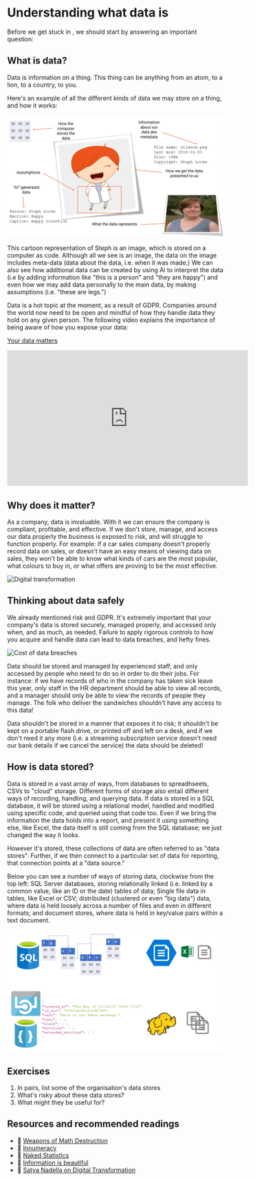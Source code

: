 # Understanding what data is
Before we get stuck in , we should start by answering an important question:

## What is data?
Data is information on a thing. This thing can be anything from an atom, to a lion, to a country, to you.

Here's an example of all the different kinds of data we may store on a thing, and how it works:

![What is data?](img/whatisdata.png)

This cartoon representation of Steph is an image, which is stored on a computer as code. Although all we see is an image, the data on the image includes meta-data (data about the data, i.e. when it was made.) We can also see how additional data can be created by using AI to interpret the data (i.e by adding information like "this is a person" and "they are happy") and even how we may add data personally to the main data, by making assumptions (i.e. "these are legs.")

Data is a hot topic at the moment, as a result of GDPR. Companies around the world now need to be open and mindful of how they handle data they hold on any given person. The following video explains the importance of being aware of how you expose your data:

[Your data matters](https://youtu.be/_RVPj-GSOdY)

<iframe width="560" height="315" src="https://www.youtube-nocookie.com/embed/_RVPj-GSOdY?rel=0&amp;showinfo=0" frameborder="0" allow="autoplay; encrypted-media" allowfullscreen></iframe>

## Why does it matter?
As a company, data is invaluable. With it we can ensure the company is compliant, profitable, and effective. If we don't store, manage, and access our data properly the business is exposed to risk, and will struggle to function properly. For example: if a car sales company doesn't properly record data on sales, or doesn't have an easy means of viewing data on sales, they won't be able to know what kinds of cars are the most popular, what colours to buy in, or what offers are proving to be the most effective.

![Digital transformation](https://news.microsoft.com/uploads/prod/2017/09/Slide9.jpg)

## Thinking about data safely
We already mentioned risk and GDPR. It's extremely important that your company's data is stored securely, managed properly, and accessed only when, and as much, as needed. Failure to apply rigorous controls to how you acquire and handle data can 
lead to data breaches, and hefty fines.

![Cost of data breaches](https://infographic.statista.com/normal/chartoftheday_9918_the_price_tag_attached_to_data_breaches_n.jpg)

Data should be stored and managed by experienced staff, and only accessed by people who need to do so in order to do their jobs. For instance: if we have records of who in the company has taken sick leave this year, only staff in the HR department should be able to view all records, and a manager should only be able to view the records of people they manage. The folk who deliver the sandwiches shouldn't have any access to this data!

Data shouldn't be stored in a manner that exposes it to risk; it shouldn't be kept on a portable flash drive, or printed off and left on a desk, and if we don't need it any more (i.e. a streaming subscription service doesn't need our bank details if we cancel the service) the data should be deleted!

## How is data stored?
Data is stored in a vast array of ways, from databases to spreadhseets, CSVs to "cloud" storage. Different forms of storage also entail different ways of recording, handling, and querying data. If data is stored in a SQL database, it will be stored using a relational model, handled and modified using specific code, and queried using that code too. Even if we bring the information the data holds into a report, and present it using something else, like Excel, the data itself is still coming from the SQL database; we just changed the way it looks.

However it's stored, these collections of data are often referred to as "data stores". Further, if we then connect to a particular set of data for reporting, that connection points at a "data source."

Below you can see a number of ways of storing data, clockwise from the top left: SQL Server databases, storing relationally linked (i.e. linked by a common value, like an ID or the date) tables of data; Single file data in tables, like Excel or CSV; distributed (clustered or even "big data") data, where data is held loosely across a number of files and even in different formats; and document stores, where data is held in key/value pairs within a text document.

![how is data stored?](img/datastores.png)

## Exercises
1. In pairs, list some of the organisation's data stores
2. What's risky about these data stores?
3. What might they be useful for?

## Resources and recommended readings
- :book: [Weapons of Math Destruction](http://geni.us/mathdestruction)
- :book: [Innumeracy](http://geni.us/innumeracy)
- :book: [Naked Statistics](http://geni.us/nakedstatistics)
- :book: [Information is beautiful](http://geni.us/infoisbeautiful)
- :page_facing_up: [Satya Nadella on Digital Transformation](https://blogs.msdn.microsoft.com/jmeier/2017/10/30/satya-nadella-on-digital-transformation-2018/)
